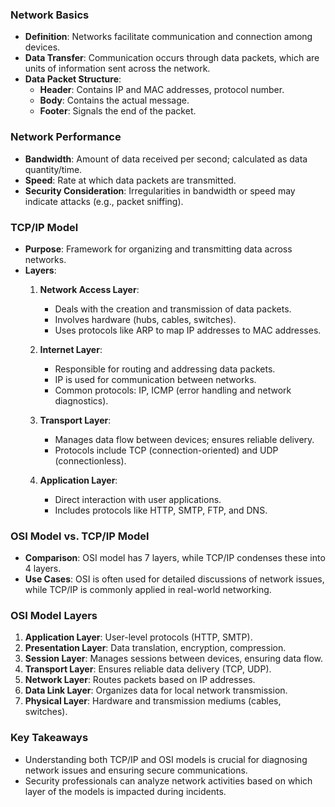 
### Network Basics
- **Definition**: Networks facilitate communication and connection among devices.
- **Data Transfer**: Communication occurs through data packets, which are units of information sent across the network.
- **Data Packet Structure**:
  - **Header**: Contains IP and MAC addresses, protocol number.
  - **Body**: Contains the actual message.
  - **Footer**: Signals the end of the packet.

### Network Performance
- **Bandwidth**: Amount of data received per second; calculated as data quantity/time.
- **Speed**: Rate at which data packets are transmitted.
- **Security Consideration**: Irregularities in bandwidth or speed may indicate attacks (e.g., packet sniffing).

### TCP/IP Model
- **Purpose**: Framework for organizing and transmitting data across networks.
- **Layers**:
  1. **Network Access Layer**: 
     - Deals with the creation and transmission of data packets.
     - Involves hardware (hubs, cables, switches).
     - Uses protocols like ARP to map IP addresses to MAC addresses.
  
  2. **Internet Layer**: 
     - Responsible for routing and addressing data packets.
     - IP is used for communication between networks.
     - Common protocols: IP, ICMP (error handling and network diagnostics).

  3. **Transport Layer**: 
     - Manages data flow between devices; ensures reliable delivery.
     - Protocols include TCP (connection-oriented) and UDP (connectionless).
  
  4. **Application Layer**: 
     - Direct interaction with user applications.
     - Includes protocols like HTTP, SMTP, FTP, and DNS.

### OSI Model vs. TCP/IP Model
- **Comparison**: OSI model has 7 layers, while TCP/IP condenses these into 4 layers.
- **Use Cases**: OSI is often used for detailed discussions of network issues, while TCP/IP is commonly applied in real-world networking.

### OSI Model Layers
1. **Application Layer**: User-level protocols (HTTP, SMTP).
2. **Presentation Layer**: Data translation, encryption, compression.
3. **Session Layer**: Manages sessions between devices, ensuring data flow.
4. **Transport Layer**: Ensures reliable data delivery (TCP, UDP).
5. **Network Layer**: Routes packets based on IP addresses.
6. **Data Link Layer**: Organizes data for local network transmission.
7. **Physical Layer**: Hardware and transmission mediums (cables, switches).

### Key Takeaways
- Understanding both TCP/IP and OSI models is crucial for diagnosing network issues and ensuring secure communications.
- Security professionals can analyze network activities based on which layer of the models is impacted during incidents.
